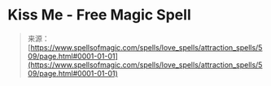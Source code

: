 <!--yml
category: 未分类
date: 2024-06-12 18:33:17
-->

# Kiss Me - Free Magic Spell

> 来源：[https://www.spellsofmagic.com/spells/love_spells/attraction_spells/509/page.html#0001-01-01](https://www.spellsofmagic.com/spells/love_spells/attraction_spells/509/page.html#0001-01-01)